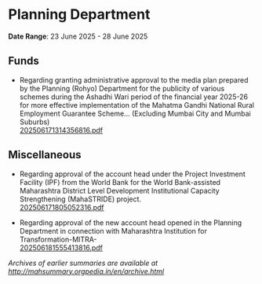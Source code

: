 # Planning Department

**Date Range**: 23 June 2025 - 28 June 2025


## Funds
- Regarding granting administrative approval to the media plan prepared by the Planning (Rohyo) Department for the publicity of various schemes during the Ashadhi Wari period of the financial year 2025-26 for more effective implementation of the Mahatma Gandhi National Rural Employment Guarantee Scheme... (Excluding Mumbai City and Mumbai Suburbs)\
  [202506171314356816.pdf](https://gr.maharashtra.gov.in/Site/Upload/Government%20Resolutions/English/202506171314356816.pdf)

## Miscellaneous
- Regarding approval of the account head under the Project Investment Facility (IPF) from the World Bank for the World Bank-assisted Maharashtra District Level Development Institutional Capacity Strengthening (MahaSTRIDE) project.\
  [202506171805052316.pdf](https://gr.maharashtra.gov.in/Site/Upload/Government%20Resolutions/English/202506171805052316.pdf)

- Regarding approval of the new account head opened in the Planning Department in connection with Maharashtra Institution for Transformation-MITRA-\
  [202506181555413816.pdf](https://gr.maharashtra.gov.in/Site/Upload/Government%20Resolutions/English/202506181555413816....pdf)


*Archives of earlier summaries are available at http://mahsummary.orgpedia.in/en/archive.html*